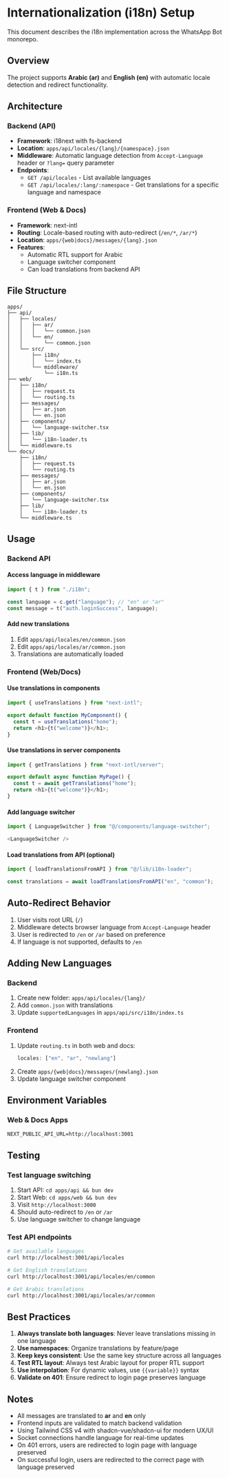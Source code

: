 # Internationalization (i18n) Setup

This document describes the i18n implementation across the WhatsApp Bot monorepo.

## Overview

The project supports **Arabic (ar)** and **English (en)** with automatic locale detection and redirect functionality.

## Architecture

### Backend (API)
- **Framework**: i18next with fs-backend
- **Location**: `apps/api/locales/{lang}/{namespace}.json`
- **Middleware**: Automatic language detection from `Accept-Language` header or `?lang=` query parameter
- **Endpoints**:
  - `GET /api/locales` - List available languages
  - `GET /api/locales/:lang/:namespace` - Get translations for a specific language and namespace

### Frontend (Web & Docs)
- **Framework**: next-intl
- **Routing**: Locale-based routing with auto-redirect (`/en/*`, `/ar/*`)
- **Location**: `apps/{web|docs}/messages/{lang}.json`
- **Features**:
  - Automatic RTL support for Arabic
  - Language switcher component
  - Can load translations from backend API

## File Structure

```
apps/
├── api/
│   ├── locales/
│   │   ├── ar/
│   │   │   └── common.json
│   │   └── en/
│   │       └── common.json
│   └── src/
│       ├── i18n/
│       │   └── index.ts
│       └── middleware/
│           └── i18n.ts
├── web/
│   ├── i18n/
│   │   ├── request.ts
│   │   └── routing.ts
│   ├── messages/
│   │   ├── ar.json
│   │   └── en.json
│   ├── components/
│   │   └── language-switcher.tsx
│   ├── lib/
│   │   └── i18n-loader.ts
│   └── middleware.ts
└── docs/
    ├── i18n/
    │   ├── request.ts
    │   └── routing.ts
    ├── messages/
    │   ├── ar.json
    │   └── en.json
    ├── components/
    │   └── language-switcher.tsx
    ├── lib/
    │   └── i18n-loader.ts
    └── middleware.ts
```

## Usage

### Backend API

#### Access language in middleware
```typescript
import { t } from "./i18n";

const language = c.get("language"); // "en" or "ar"
const message = t("auth.loginSuccess", language);
```

#### Add new translations
1. Edit `apps/api/locales/en/common.json`
2. Edit `apps/api/locales/ar/common.json`
3. Translations are automatically loaded

### Frontend (Web/Docs)

#### Use translations in components
```typescript
import { useTranslations } from "next-intl";

export default function MyComponent() {
  const t = useTranslations("home");
  return <h1>{t("welcome")}</h1>;
}
```

#### Use translations in server components
```typescript
import { getTranslations } from "next-intl/server";

export default async function MyPage() {
  const t = await getTranslations("home");
  return <h1>{t("welcome")}</h1>;
}
```

#### Add language switcher
```typescript
import { LanguageSwitcher } from "@/components/language-switcher";

<LanguageSwitcher />
```

#### Load translations from API (optional)
```typescript
import { loadTranslationsFromAPI } from "@/lib/i18n-loader";

const translations = await loadTranslationsFromAPI("en", "common");
```

## Auto-Redirect Behavior

1. User visits root URL (`/`)
2. Middleware detects browser language from `Accept-Language` header
3. User is redirected to `/en` or `/ar` based on preference
4. If language is not supported, defaults to `/en`

## Adding New Languages

### Backend
1. Create new folder: `apps/api/locales/{lang}/`
2. Add `common.json` with translations
3. Update `supportedLanguages` in `apps/api/src/i18n/index.ts`

### Frontend
1. Update `routing.ts` in both web and docs:
   ```typescript
   locales: ["en", "ar", "newlang"]
   ```
2. Create `apps/{web|docs}/messages/{newlang}.json`
3. Update language switcher component

## Environment Variables

### Web & Docs Apps
```env
NEXT_PUBLIC_API_URL=http://localhost:3001
```

## Testing

### Test language switching
1. Start API: `cd apps/api && bun dev`
2. Start Web: `cd apps/web && bun dev`
3. Visit `http://localhost:3000`
4. Should auto-redirect to `/en` or `/ar`
5. Use language switcher to change language

### Test API endpoints
```bash
# Get available languages
curl http://localhost:3001/api/locales

# Get English translations
curl http://localhost:3001/api/locales/en/common

# Get Arabic translations
curl http://localhost:3001/api/locales/ar/common
```

## Best Practices

1. **Always translate both languages**: Never leave translations missing in one language
2. **Use namespaces**: Organize translations by feature/page
3. **Keep keys consistent**: Use the same key structure across all languages
4. **Test RTL layout**: Always test Arabic layout for proper RTL support
5. **Use interpolation**: For dynamic values, use `{{variable}}` syntax
6. **Validate on 401**: Ensure redirect to login page preserves language

## Notes

- All messages are translated to **ar** and **en** only
- Frontend inputs are validated to match backend validation
- Using Tailwind CSS v4 with shadcn-vue/shadcn-ui for modern UX/UI
- Socket connections handle language for real-time updates
- On 401 errors, users are redirected to login page with language preserved
- On successful login, users are redirected to the correct page with language preserved
